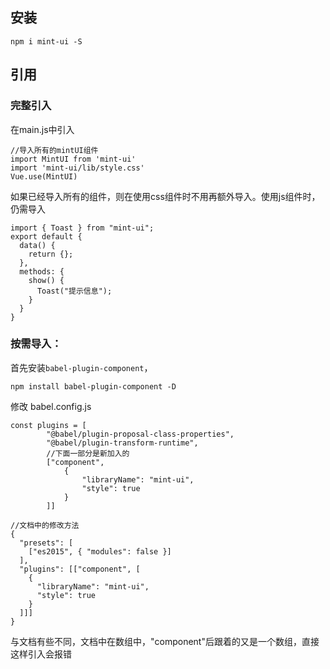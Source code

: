 ## 安装
```
npm i mint-ui -S
```
## 引用
### 完整引入
在main.js中引入
```
//导入所有的mintUI组件
import MintUI from 'mint-ui'
import 'mint-ui/lib/style.css'
Vue.use(MintUI)
```
如果已经导入所有的组件，则在使用css组件时不用再额外导入。使用js组件时，仍需导入
```
import { Toast } from "mint-ui";
export default {
  data() {
    return {};
  },
  methods: {
    show() {
      Toast("提示信息");
    }
  }
}
```
### 按需导入：
首先安装`babel-plugin-component`，
```
npm install babel-plugin-component -D
```
修改 babel.config.js
```
const plugins = [
        "@babel/plugin-proposal-class-properties",
        "@babel/plugin-transform-runtime",
        //下面一部分是新加入的
        ["component",
            {
                "libraryName": "mint-ui",
                "style": true
            }
        ]]
```
```
//文档中的修改方法
{
  "presets": [
    ["es2015", { "modules": false }]
  ],
  "plugins": [["component", [
    {
      "libraryName": "mint-ui",
      "style": true
    }
  ]]]
}
```
与文档有些不同，文档中在数组中，"component"后跟着的又是一个数组，直接这样引入会报错